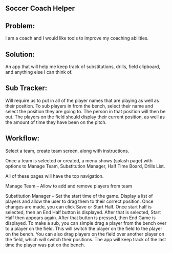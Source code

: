 ## Soccer Coach Helper



## Problem:

I am a coach and I would like tools to improve my coaching abilities.

## Solution:

An app that will help me keep track of substitutions, drills, field clipboard, and anything else I can think of.


## Sub Tracker:

Will require us to put in all of the player names that are playing as well as their position. To sub players in from the bench, select their name and select the position they are going to. The person in that position will then be out. The players on the field should display their current position, as well as the amount of time they have been on the pitch.

## Workflow:


Select a team, create team screen, along with instructions.

Once a team is selected or created, a menu shows (splash page) with options to Manage Team, Substitution Manager, Half Time Board, Drills List. 

All of these pages will have the top navigation.

Manage Team – Allow to add and remove players from team

Substitution Manager – Set the start time of the game. Display a list of players and allow the user to drag them to their correct position. Once changes are made, you can click Save or Start Half. Once start half is selected, then an End Half button is displayed. After that is selected, Start Half then appears again. After that button is pressed, then End Game is displayed. To make a sub, you can simple drag a player from the bench over to a player on the field. This will switch the player on the field to the player on the bench. You can also drag players on the field over another player on the field, which will switch their positions. The app will keep track of the last time the player was put on the bench. 
